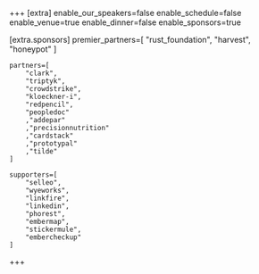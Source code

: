 +++
[extra]
	enable_our_speakers=false
	enable_schedule=false
	enable_venue=true
	enable_dinner=false
	enable_sponsors=true

[extra.sponsors]
	premier_partners=[
		"rust_foundation",
		"harvest",
		"honeypot"
	]

	partners=[
		"clark",
		"triptyk",
		"crowdstrike",
		"kloeckner-i",
		"redpencil",
		"peopledoc"
		,"addepar"
		,"precisionnutrition"
		,"cardstack"
		,"prototypal"
		,"tilde"
	]
	
	supporters=[
		"selleo",
		"wyeworks",
		"linkfire",
		"linkedin",
		"phorest",
		"embermap",
		"stickermule",
		"embercheckup"
	]
+++